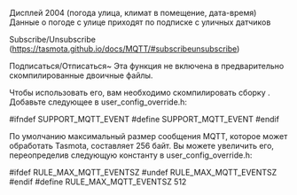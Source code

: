 Дисплей 2004 (погода улица, климат в помещение, дата-время)
Данные о погоде с улице приходят по подписке с уличных датчиков 

Subscribe/Unsubscribe (https://tasmota.github.io/docs/MQTT/#subscribeunsubscribe)


Подписаться/Отписаться~
Эта функция не включена в предварительно скомпилированные двоичные файлы.

Чтобы использовать его, вам необходимо скомпилировать сборку . Добавьте следующее в user_config_override.h:

#ifndef SUPPORT_MQTT_EVENT
#define SUPPORT_MQTT_EVENT
#endif

По умолчанию максимальный размер сообщения MQTT, которое может обработать Tasmota, составляет 256 байт. 
Вы можете увеличить его, переопределив следующую константу в user_config_override.h:

#ifdef RULE_MAX_MQTT_EVENTSZ
#undef RULE_MAX_MQTT_EVENTSZ
#endif
#define RULE_MAX_MQTT_EVENTSZ  512
